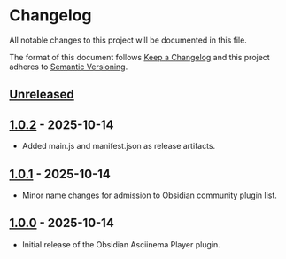 # Changelog

All notable changes to this project will be documented in this file.

The format of this document follows [Keep a Changelog](https://keepachangelog.com/en/1.1.0/) and this project adheres to [Semantic Versioning](https://semver.org/spec/v2.0.0.html).

## [Unreleased]

## [1.0.2] - 2025-10-14

- Added main.js and manifest.json as release artifacts.

## [1.0.1] - 2025-10-14

- Minor name changes for admission to Obsidian community plugin list.

## [1.0.0] - 2025-10-14

- Initial release of the Obsidian Asciinema Player plugin.

<!-- Release link references -->
[unreleased]: https://github.com/deeplook/obsidian-asciinema-player/compare/1.0.2...HEAD
[1.0.2]: https://github.com/deeplook/obsidian-asciinema-player/releases/tag/1.0.2
[1.0.1]: https://github.com/deeplook/obsidian-asciinema-player/releases/tag/1.0.1
[1.0.0]: https://github.com/deeplook/obsidian-asciinema-player/releases/tag/1.0.0
